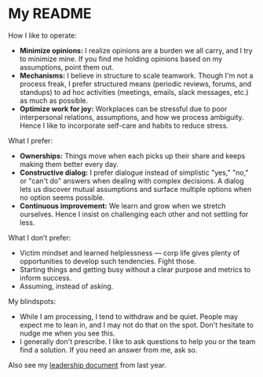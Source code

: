 # My README

How I like to operate:

* **Minimize opinions:** I realize opinions are a burden we all carry, and I try to minimize mine. If you find me holding opinions based on my assumptions, point them out.
* **Mechanisms:** I believe in structure to scale teamwork. Though I'm not a process freak, I prefer structured means (periodic reviews, forums, and standups) to ad hoc activities (meetings, emails, slack messages, etc.) as much as possible. 
* **Optimize work for joy:** Workplaces can be stressful due to poor interpersonal relations, assumptions, and how we process ambiguity. Hence I like to incorporate self-care and habits to reduce stress.

What I prefer:

* **Ownerships:** Things move when each picks up their share and keeps making them better every day.
* **Constructive dialog:** I prefer dialogue instead of simplistic "yes," "no," or "can't do" answers when dealing with complex decisions. A dialog lets us discover mutual assumptions and surface multiple options when no option seems possible.
* **Continuous improvement:** We learn and grow when we stretch ourselves. Hence I insist on challenging each other and not settling for less.

What I don’t prefer:

* Victim mindset and learned helplessness — corp life gives plenty of opportunities to develop such tendencies. Fight those.
* Starting things and getting busy without a clear purpose and metrics to inform success. 
* Assuming, instead of asking.

My blindspots:

* While I am processing, I tend to withdraw and be quiet. People may expect me to lean in, and I may not do that on the spot. Don't hesitate to nudge me when you see this.
* I generally don't prescribe. I like to ask questions to help you or the team find a solution. If you need an answer from me, ask so.

Also see my [leadership document](https://www.subbu.org/articles/2021/my-leadership-document-2021-edition/) from last year.

